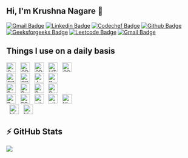 ## Hi, I'm Krushna Nagare 👋

[![Gmail Badge](https://img.shields.io/badge/-contact.nagare@gmail.com-c14438?style=flat&logo=Gmail&logoColor=white)](mailto:contact.nagare@gmail.com "Connect via Email")
[![Linkedin Badge](https://img.shields.io/badge/-Krushna%20Nagare-0072b1?style=flat&logo=Linkedin&logoColor=white)](https://www.linkedin.com/in/krushna-nagare/ "Connect on LinkedIn")
[![Codechef Badge](https://img.shields.io/badge/-Codechef-0078FF?style=flat&logo=Codechef&logoColor=white)](https://www.codechef.com/users/krushna6 "Connect on Codechef")
[![Github Badge](https://img.shields.io/badge/-Github-0078FF?style=flat&logo=Github&logoColor=white)](https://github.com/Krushnx "Connect on Github")
[![Geeksforgeeks Badge](https://img.shields.io/badge/-Geeksforgeeks-0078FF?style=flat&logo=Geeksforgeeks&logoColor=white)](https://auth.geeksforgeeks.org/user/krushna6/ "View My GFG profile")
[![Leetcode Badge](https://img.shields.io/badge/-Leetcode-0072b1?style=flat&logo=Leetcode&logoColor=white)](https://leetcode.com/krushn/ "View My Leetcode profile")
[![Gmail Badge](https://img.shields.io/badge/-Instagram-c14438?style=flat&logo=Instagram&logoColor=white)](https://www.instagram.com/itskrushnanagare "Connect via Instagram")

## Things I use on a daily basis
<img src="https://img.shields.io/badge/C-282C34?logo=c&logoColor=blue" alt="C logo" title="HTML5" height="25" />
&nbsp;
<img src="https://img.shields.io/badge/C++-282C34?logo=c%2B%2B&logoColor=blue" alt="CPP logo" title="HTML5" height="25" />
&nbsp;
<img src="https://img.shields.io/badge/Python-282C34?logo=python&logoColor=jn" alt="CPP logo" title="HTML5" height="25" />
&nbsp;
<img src="https://img.shields.io/badge/HTML5-282C34?logo=html5&logoColor=E34F26" alt="HTML5 logo" title="HTML5" height="25" />
&nbsp;
<img src="https://img.shields.io/badge/CSS3-282C34?logo=css3&logoColor=1572B6" alt="CSS3 logo" title="CSS3" height="25" />
&nbsp;<br>
<img src="https://img.shields.io/badge/Bootstrap-282C34?logo=bootstrap&logoColor=jn" alt="CSS3 logo" title="CSS3" height="25" />
&nbsp;
<img src="https://img.shields.io/badge/Firebase-282C34?logo=firebase&logoColor=jn" alt="CSS3 logo" title="CSS3" height="25" />
&nbsp;
<img src="https://img.shields.io/badge/JavaScript-282C34?logo=javascript&logoColor=F7DF1E" alt="JavaScript logo" title="JavaScript" height="25" />
&nbsp;

<img src="https://img.shields.io/badge/React-282C34?logo=react&logoColor=61DAFB" alt="React  logo" title="React " height="25" />
&nbsp;
&nbsp;<br>
<img src="https://img.shields.io/badge/Express-282C34?logo=express&logoColor=black" alt="React  logo" title="React " height="25" />
&nbsp;
<img src="https://img.shields.io/badge/Node JS-282C34?logo=node.js&logoColor=darkgreen" alt="React  logo" title="React " height="25" />
&nbsp;
<img src="https://img.shields.io/badge/MySQL-282C34?logo=mysql&logoColor=green" alt="React  logo" title="React " height="25" />
&nbsp;
<img src="https://img.shields.io/badge/Mongo DB-282C34?logo=mongodb&logoColor=green" alt="React  logo" title="React " height="25" />
&nbsp;
<br>

<img src="https://img.shields.io/badge/Redux-282C34?logo=redux&logoColor=764ABC" alt="Redux logo" title="Redux" height="25" />
&nbsp;
<img src="https://img.shields.io/badge/ESLint-282C34?logo=eslint&logoColor=4B32C3" alt="ESLint logo" title="ESLint" height="25" />
&nbsp;
<img src="https://img.shields.io/badge/git-282C34?logo=git&logoColor=F05032" alt="git logo" title="git" height="25" />
&nbsp;
<img src="https://img.shields.io/badge/GitHub-282C34?logo=github&logoColor=Black" alt="git logo" title="git" height="25" />
&nbsp;
<img src="https://img.shields.io/badge/VS%20Code-282C34?logo=visual-studio-code&logoColor=007ACC" alt="Visual Studio Code logo" title="Visual Studio Code" height="25" />
<br>
&nbsp;
<img src="https://img.shields.io/badge/Linux-282C34?logo=Linux&logoColor=k" alt="Visual Studio Code logo" title="Visual Studio Code" height="25" />
&nbsp;
<img src="https://img.shields.io/badge/Canva-282C34?logo=canva&logoColor=k" alt="Visual Studio Code logo" title="Visual Studio Code" height="25" />
&nbsp;


## ⚡ GitHub Stats

<img src="https://github-readme-stats.vercel.app/api/top-langs/?username=krushnx&layout=compact&count_private=true&theme=gruvbox" />
